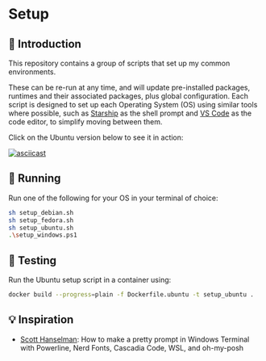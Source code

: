 # Setup

## 👋 Introduction

This repository contains a group of scripts that set up my common environments.

These can be re-run at any time, and will update pre-installed packages, runtimes and their associated packages, plus global configuration.
Each script is designed to set up each Operating System (OS) using similar tools where possible,
such as [Starship] as the shell prompt and [VS Code] as the code editor,
to simplify moving between them.

Click on the Ubuntu version below to see it in action:

[![asciicast](https://asciinema.org/a/611447.svg)](https://asciinema.org/a/611447?autoplay=1)

## 🏃‍ Running

Run one of the following for your OS in your terminal of choice:

```sh
sh setup_debian.sh
sh setup_fedora.sh
sh setup_ubuntu.sh
.\setup_windows.ps1
```

## 🧪 Testing

Run the Ubuntu setup script in a container using:

```sh
docker build --progress=plain -f Dockerfile.ubuntu -t setup_ubuntu .
```

## 💡 Inspiration

- [Scott Hanselman]: How to make a pretty prompt in Windows Terminal with Powerline, Nerd Fonts, Cascadia Code, WSL, and oh-my-posh

[Scott Hanselman]: https://www.hanselman.com/blog/HowToMakeAPrettyPromptInWindowsTerminalWithPowerlineNerdFontsCascadiaCodeWSLAndOhmyposh.aspx
[Starship]: https://starship.rs/
[VS Code]: https://code.visualstudio.com/
